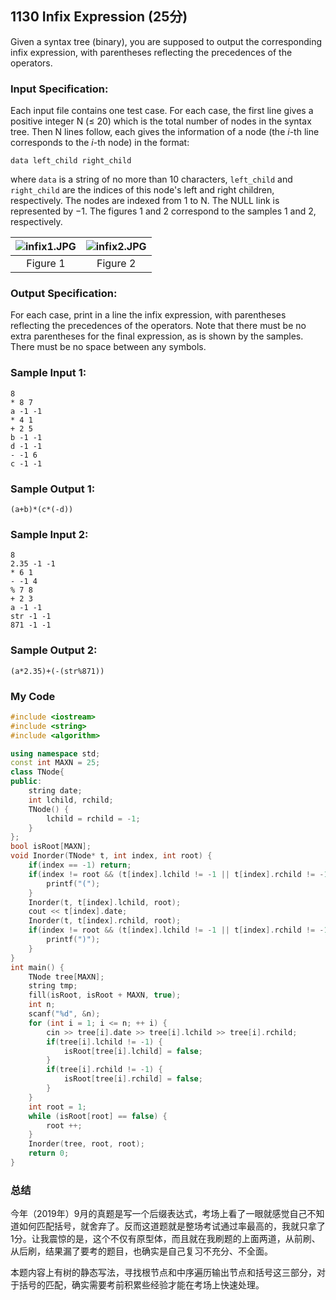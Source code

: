 ## 1130 Infix Expression (25分)

Given a syntax tree (binary), you are supposed to output the corresponding infix expression, with parentheses reflecting the precedences of the operators.

### Input Specification:

Each input file contains one test case. For each case, the first line gives a positive integer N (≤ 20) which is the total number of nodes in the syntax tree. Then N lines follow, each gives the information of a node (the *i*-th line corresponds to the *i*-th node) in the format:

```
data left_child right_child
```

where `data` is a string of no more than 10 characters, `left_child` and `right_child` are the indices of this node's left and right children, respectively. The nodes are indexed from 1 to N. The NULL link is represented by −1. The figures 1 and 2 correspond to the samples 1 and 2, respectively.

| ![infix1.JPG](https://images.ptausercontent.com/4d1c4a98-33cc-45ff-820f-c548845681ba.JPG) | ![infix2.JPG](https://images.ptausercontent.com/b5a3c36e-91ad-494a-8853-b46e1e8b60cc.JPG) |
| :----------------------------------------------------------: | :----------------------------------------------------------: |
|                           Figure 1                           |                           Figure 2                           |

### Output Specification:

For each case, print in a line the infix expression, with parentheses reflecting the precedences of the operators. Note that there must be no extra parentheses for the final expression, as is shown by the samples. There must be no space between any symbols.

### Sample Input 1:

```in
8
* 8 7
a -1 -1
* 4 1
+ 2 5
b -1 -1
d -1 -1
- -1 6
c -1 -1
```

### Sample Output 1:

```out
(a+b)*(c*(-d))  
```

### Sample Input 2:

```in
8
2.35 -1 -1
* 6 1
- -1 4
% 7 8
+ 2 3
a -1 -1
str -1 -1
871 -1 -1  
```

### Sample Output 2:

```out
(a*2.35)+(-(str%871))
```



### My Code

```cpp
#include <iostream>
#include <string>
#include <algorithm>

using namespace std;
const int MAXN = 25;
class TNode{
public:
	string date;
	int lchild, rchild;
	TNode() {
		lchild = rchild = -1;
	}
};
bool isRoot[MAXN];
void Inorder(TNode* t, int index, int root) {
	if(index == -1) return;
	if(index != root && (t[index].lchild != -1 || t[index].rchild != -1)) {
		printf("(");
	}
	Inorder(t, t[index].lchild, root);
	cout << t[index].date;
	Inorder(t, t[index].rchild, root);
	if(index != root && (t[index].lchild != -1 || t[index].rchild != -1)) {
		printf(")");
	}
}
int main() {
	TNode tree[MAXN];
	string tmp;
	fill(isRoot, isRoot + MAXN, true);
	int n;
	scanf("%d", &n);
	for (int i = 1; i <= n; ++ i) {
		cin >> tree[i].date >> tree[i].lchild >> tree[i].rchild;
		if(tree[i].lchild != -1) {
			isRoot[tree[i].lchild] = false;
		}
		if(tree[i].rchild != -1) {
			isRoot[tree[i].rchild] = false;
		}
	}
	int root = 1;
	while (isRoot[root] == false) {
		root ++;
	}
	Inorder(tree, root, root);
	return 0;
}
```



### 总结

今年（2019年）9月的真题是写一个后缀表达式，考场上看了一眼就感觉自己不知道如何匹配括号，就舍弃了。反而这道题就是整场考试通过率最高的，我就只拿了1分。让我震惊的是，这个不仅有原型体，而且就在我刷题的上面两道，从前刷、从后刷，结果漏了要考的题目，也确实是自己复习不充分、不全面。

本题内容上有树的静态写法，寻找根节点和中序遍历输出节点和括号这三部分，对于括号的匹配，确实需要考前积累些经验才能在考场上快速处理。

